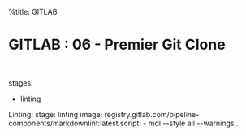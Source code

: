 %title: GITLAB


# GITLAB : 06 - Premier Git Clone


<br>

stages:
  - linting

Linting:
  stage: linting
  image: registry.gitlab.com/pipeline-components/markdownlint:latest
  script:
    - mdl --style all --warnings .

